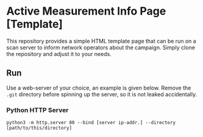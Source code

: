 # Active Measurement Info Page [Template]
This repository provides a simple HTML template page that can be run on a scan server to inform network operators about the campaign.
Simply clone the repository and adjust it to your needs.

## Run
Use a web-server of your choice, an example is given below.
Remove the `.git` directory before spinning up the server, so it is not leaked accidentally.
### Python HTTP Server
`python3 -m http.server 80 --bind [server ip-addr.] --directory [path/to/this/directory]`

